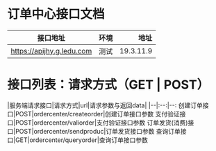 # 订单中心接口文档
接口地址|环境|地址
--|:--:|--:
https://apijhy.g.ledu.com|测试|19.3.11.9

# 接口列表：请求方式（GET | POST）

|服务端请求接口|请求方式|url|请求参数与返回data|
|--|:--:|--:
创建订单接口|POST|ordercenter/createorder|创建订单接口参数
支付验证接口|POST|ordercenter/valiorder|支付验证接口参数
订单发货(消费)接口|POST|ordercenter/sendproduc|订单发货接口参数
查询订单接口|GET|ordercenter/queryorder|查询订单接口参数
